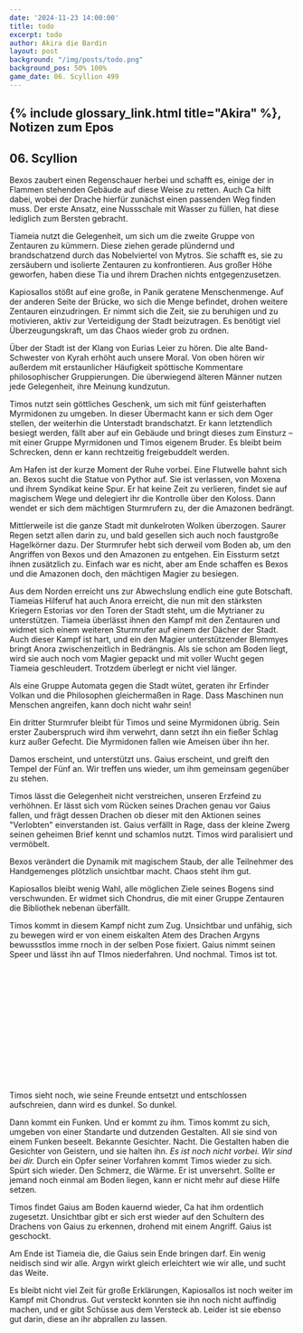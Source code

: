 ```yaml
---
date: '2024-11-23 14:00:00'
title: todo
excerpt: todo
author: Akira die Bardin
layout: post
background: "/img/posts/todo.png"
background_pos: 50% 100%
game_date: 06. Scyllion 499
---
```


## {% include glossary_link.html title="Akira" %}, Notizen zum Epos

## 06. Scyllion

Bexos zaubert einen Regenschauer herbei und schafft es, einige der in Flammen stehenden Gebäude auf diese Weise zu retten. Auch Ca hilft dabei, wobei der Drache hierfür zunächst einen passenden Weg finden muss. Der erste Ansatz, eine Nussschale mit Wasser zu füllen, hat diese lediglich zum Bersten gebracht.

Tiameia nutzt die Gelegenheit, um sich um die zweite Gruppe von Zentauren zu kümmern. Diese ziehen gerade plündernd und brandschatzend durch das Nobelviertel von Mytros. Sie schafft es, sie zu zersäubern und isolierte Zentauren zu konfrontieren. Aus großer Höhe geworfen, haben diese Tia und ihrem Drachen nichts entgegenzusetzen.

Kapiosallos stößt auf eine große, in Panik geratene Menschenmenge. Auf der anderen Seite der Brücke, wo sich die Menge befindet, drohen weitere Zentauren einzudringen. Er nimmt sich die Zeit, sie zu beruhigen und zu motivieren, aktiv zur Verteidigung der Stadt beizutragen. Es benötigt viel Überzeugungskraft, um das Chaos wieder grob zu ordnen.

Über der Stadt ist der Klang von Eurias Leier zu hören. Die alte Band-Schwester von Kyrah erhöht auch unsere Moral. Von oben hören wir außerdem mit erstaunlicher Häufigkeit spöttische Kommentare philosophischer Gruppierungen. Die überwiegend älteren Männer nutzen jede Gelegenheit, ihre Meinung kundzutun.

Timos nutzt sein göttliches Geschenk, um sich mit fünf geisterhaften Myrmidonen zu umgeben. In dieser Übermacht kann er sich dem Oger stellen, der weiterhin die Unterstadt brandschatzt. Er kann letztendlich besiegt werden, fällt aber auf ein Gebäude und bringt dieses zum Einsturz – mit einer Gruppe Myrmidonen und Timos eigenem Bruder. Es bleibt beim Schrecken, denn er kann rechtzeitig freigebuddelt werden.

Am Hafen ist der kurze Moment der Ruhe vorbei. Eine Flutwelle bahnt sich an.
Bexos sucht die Statue von Pythor auf. Sie ist verlassen, von Moxena und ihrem Syndikat keine Spur. Er hat keine Zeit zu verlieren, findet sie auf magischem Wege und delegiert ihr die Kontrolle über den Koloss. Dann wendet er sich dem mächtigen Sturmrufern zu, der die Amazonen bedrängt.

Mittlerweile ist die ganze Stadt mit dunkelroten Wolken überzogen. Saurer Regen setzt allen darin zu, und bald gesellen sich auch noch faustgroße Hagelkörner dazu. Der Sturmrufer hebt sich derweil vom Boden ab, um den Angriffen von Bexos und den Amazonen zu entgehen. Ein Eissturm setzt ihnen zusätzlich zu. Einfach war es nicht, aber am Ende schaffen es Bexos und die Amazonen doch, den mächtigen Magier zu besiegen.

Aus dem Norden erreicht uns zur Abwechslung endlich eine gute Botschaft. Tiameias Hilferuf hat auch Anora erreicht, die nun mit den stärksten Kriegern Estorias vor den Toren der Stadt steht, um die Mytrianer zu unterstützen. Tiameia überlässt ihnen den Kampf mit den Zentauren und widmet sich einem weiteren Sturmrufer auf einem der Dächer der Stadt. Auch dieser Kampf ist hart, und ein den Magier unterstützender Blemmyes bringt Anora zwischenzeitlich in Bedrängnis. Als sie schon am Boden liegt, wird sie auch noch vom Magier gepackt und mit voller Wucht gegen Tiameia geschleudert. Trotzdem überlegt er nicht viel länger.

Als eine Gruppe Automata gegen die Stadt wütet, geraten ihr Erfinder Volkan und die Philosophen gleichermaßen in Rage. Dass Maschinen nun Menschen angreifen, kann doch nicht wahr sein!

Ein dritter Sturmrufer bleibt für Timos und seine Myrmidonen übrig. Sein erster Zauberspruch wird ihm verwehrt, dann setzt ihn ein fießer Schlag kurz außer Gefecht. Die Myrmidonen fallen wie Ameisen über ihn her.

Damos erscheint, und unterstützt uns.
Gaius erscheint, und greift den Tempel der Fünf an. Wir treffen uns wieder, um ihm gemeinsam gegenüber zu stehen.

Timos lässt die Gelegenheit nicht verstreichen, unseren Erzfeind zu verhöhnen. Er lässt sich vom Rücken seines Drachen genau vor Gaius fallen, und frägt dessen Drachen ob dieser mit den Aktionen seines "Verlobten" einverstanden ist. Gaius verfällt in Rage, dass der kleine Zwerg seinen geheimen Brief kennt und schamlos nutzt. Timos wird paralisiert und vermöbelt.

Bexos verändert die Dynamik mit magischem Staub, der alle Teilnehmer des Handgemenges plötzlich unsichtbar macht. Chaos steht ihm gut.

Kapiosallos bleibt wenig Wahl, alle möglichen Ziele seines Bogens sind verschwunden. Er widmet sich Chondrus, die mit einer Gruppe Zentauren die Bibliothek nebenan überfällt.

Timos kommt in diesem Kampf nicht zum Zug. Unsichtbar und unfähig, sich zu bewegen wird er von einem eiskalten Atem des Drachen Argyns bewussstlos imme rnoch in der selben Pose fixiert. Gaius nimmt seinen Speer und lässt ihn auf TImos niederfahren. Und nochmal. Timos ist tot.

<br>
<br>
<br>
<br>
<br>
<br>
<br>
<br>
<br>
<br>
<br>
<br>

Timos sieht noch, wie seine Freunde entsetzt und entschlossen aufschreien, dann wird es dunkel. So dunkel.


Dann kommt ein Funken. Und er kommt zu ihm. Timos kommt zu sich, umgeben von einer Standarte und dutzenden Gestalten. All sie sind von einem Funken beseelt. Bekannte Gesichter. Nacht. Die Gestalten haben die Gesichter von Geistern, und sie halten ihn. _Es ist noch nicht vorbei. Wir sind bei dir._ Durch ein Opfer seiner Vorfahren kommt Timos wieder zu sich. Spürt sich wieder. Den Schmerz, die Wärme. Er ist unversehrt. Sollte er jemand noch einmal am Boden liegen, kann er nicht mehr auf diese Hilfe setzen.

Timos findet Gaius am Boden kauernd wieder, Ca hat ihm ordentlich zugesetzt. Unsichtbar gibt er sich erst wieder auf den Schultern des Drachens von Gaius zu erkennen, drohend mit einem Angriff. Gaius ist geschockt.

Am Ende ist Tiameia die, die Gaius sein Ende bringen darf. Ein wenig neidisch sind wir alle. Argyn wirkt gleich erleichtert wie wir alle, und sucht das Weite. 

Es bleibt nicht viel Zeit für große Erklärungen, Kapiosallos ist noch weiter im Kampf mit Chondrus. Gut versteckt konnten sie ihn noch nicht auffindig machen, und er gibt Schüsse aus dem Versteck ab. Leider ist sie ebenso gut darin, diese an ihr abprallen zu lassen.

<!--
1x Würfel 1 (alle legendary abilities sind deaktiviert in dem zug)
1x von Euria: lvl 4 sleep (https://www.dndbeyond.com/spells/2254-sleep - 11d8 HP, average 50)


## Combat manual
Blessed

* Action:
  * AOE: Hauntin Phalanx
  * 2 ttacks
    * IF HIT:  spectral warrior (every time)
    * IF HIT: Stun attempt
  * Spell: Spirit guardian
  * Heal 1d8 +4
  * Use item: Power word stun
  * (Divine blessing; ever 7 days)
* Bonus:
  * Dodge + Hit die regain
  * Two unarmed strikes
* Reaction:
  * Shell of the dragon turtle
* Take damage
  * Evasion: Dex save -> half damage
* Anti
  * 3x attack
  * OR: 1x breath acid line
  * OR: 1x breath slowing cone
* Enemy nearby Start of turn
  * Spirit guardian: check

  
Character highlights:
## Tiameia
## Kapiosallos
## Bexos
## Timos
-->
